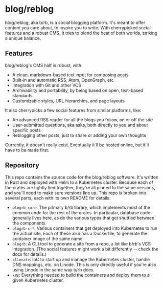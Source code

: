 # blog/reblog

blog/reblog, aka b/rb, is a social blogging platform.
It's meant to offer content you care about, to inspire you to write.
With cherrypicked social features and a robust CMS, it tries to blend the best of both worlds, striking a unique balance.

## Features

blog/reblog's CMS half is robust, with:

- A clean, markdown-based text input for composing posts
- Built-in and automatic RSS, Atom, OpenGraph, etc.
- Integration with Git and other VCS
- Archivability and portability, by being based on open, text-based standards
- Customizable styles, URL hierarchies, and page layouts

It also cherrypicks a few social features from similar platforms, like:

- An advanced RSS reader for all the blogs you follow, on or off the site
- User-submitted questions, aka asks, both directly to you and about specific posts
- Reblogging other posts, just to share or adding your own thoughts

Currently, it doesn't really exist.
Eventually it'll be hosted online, but it'll have to be made first.

## Repository

This repo contains the source code for the blog/reblog software.
It's written in Rust and deployed with Helm to a Kubernetes cluster.
Because each of the crates are tightly tied together, they're all pinned to the same versions, and you'll need to make sure versions line up.
This repo is broken into several parts, each with its own README for details:

- `blogrb-core`:
  The primary b/rb library, which implements most of the common code for the rest of the crates.
  In particular, database code generally lives here, as do the various types that get shuttled between the components.
- `blogrb-c-*`:
  Various containers that get deployed into Kubernetes to run the actual site.
  Each of these also has a Dockerfile, to generate the container image of the same name.
- `blogrb`:
  A CLI tool to generate a site from a repo, a lot like b/rb's VCS integration.
  (The social features might work a bit differently -- check the docs for details.)
- `allocate`:
  IaC to start up and manage the Kubernetes cluster, handle DNS mappings, etc. on Linode.
  This is only directly useful if you're also using Linode in the same way b/rb does.
- `k8s`:
  Everything needed to build the containers and deploy them to a given Kubernetes cluster.
